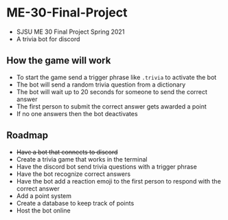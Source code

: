 # ME-30-Final-Project
 - SJSU ME 30 Final Project Spring 2021
 - A trivia bot for discord
 
 ## How the game will work
 - To start the game send a trigger phrase like `.trivia` to activate the bot
 - The bot will send a random trivia question from a dictionary
 - The bot will wait up to 20 seconds for someone to send the correct answer
 - The first person to submit the correct answer gets awarded a point
 - If no one answers then the bot deactivates



## Roadmap
- ~~Have a bot that connects to discord~~
- Create a trivia game that works in the terminal
- Have the discord bot send trivia questions with a trigger phrase
- Have the bot recognize correct answers
- Have the bot add a reaction emoji to the first person to respond with the correct answer
- Add a point system
- Create a database to keep track of points
- Host the bot online
